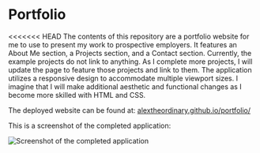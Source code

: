 # Portfolio

<<<<<<< HEAD
The contents of this repository are a portfolio website for me to use to present my work to prospective employers. It features an About Me section, a Projects section, and a Contact section. Currently, the example projects do not link to anything. As I complete more projects, I will update the page to feature those projects and link to them. The application utilizes a responsive design to accommodate multiple viewport sizes. I imagine that I will make additional aesthetic and functional changes as I become more skilled with HTML and CSS.

The deployed website can be found at: [alextheordinary.github.io/portfolio/](https://alextheordinary.github.io/portfolio/)

This is a screenshot of the completed application:

![Screenshot of the completed application](./assets/images/page-screenshot.png)
